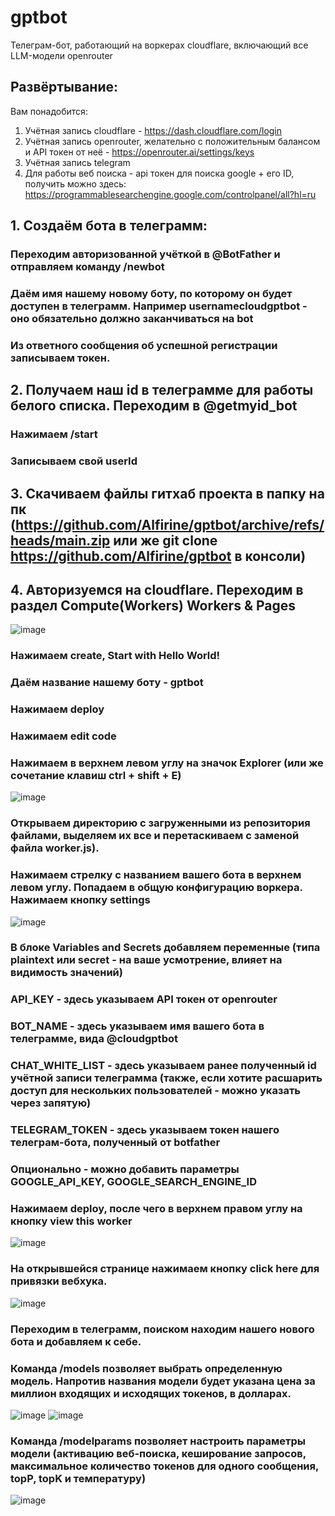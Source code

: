 # gptbot
Телеграм-бот, работающий на воркерах cloudflare, включающий все LLM-модели openrouter
## Развёртывание:
Вам понадобится:
1. Учётная запись cloudflare - https://dash.cloudflare.com/login
2. Учётная запись openrouter, желательно с положительным балансом и API токен от неё - https://openrouter.ai/settings/keys
3. Учётная запись telegram
4. Для работы веб поиска - api токен для поиска google + его ID, получить можно здесь: https://programmablesearchengine.google.com/controlpanel/all?hl=ru

## 1. Создаём бота в телеграмм:
### Переходим авторизованной учёткой в @BotFather и отправляем команду /newbot
### Даём имя нашему новому боту, по которому он будет доступен в телеграмм. Например usernamecloudgptbot - оно обязательно должно заканчиваться на bot
### Из ответного сообщения об успешной регистрации записываем токен.
## 2. Получаем наш id в телеграмме для работы белого списка. Переходим в @getmyid_bot
### Нажимаем  /start
### Записываем свой userId
## 3. Скачиваем файлы гитхаб проекта в папку на пк (https://github.com/Alfirine/gptbot/archive/refs/heads/main.zip или же git clone https://github.com/Alfirine/gptbot в консоли)
## 4. Авторизуемся на cloudflare. Переходим в раздел Compute(Workers) Workers & Pages
![image](https://github.com/user-attachments/assets/8a7b8b64-738a-4282-8a9a-cbc28c19927c)
### Нажимаем create, Start with Hello World!
### Даём название нашему боту - gptbot
### Нажимаем deploy
### Нажимаем edit code
### Нажимаем в верхнем левом углу на значок Explorer (или же сочетание клавиш ctrl + shift + E)
![image](https://github.com/user-attachments/assets/2f0b1142-7cd9-44ba-ac24-bf498601b998)
### Открываем директорию с загруженными из репозитория файлами, выделяем их все и перетаскиваем с заменой файла worker.js). 
### Нажимаем стрелку с названием вашего бота в верхнем левом углу. Попадаем в общую конфигурацию воркера. Нажимаем кнопку settings
![image](https://github.com/user-attachments/assets/b7d38186-0adf-4ac1-966d-93faeeb36e7d)
### В блоке Variables and Secrets добавляем переменные (типа plaintext или secret - на ваше усмотрение, влияет на видимость значений)
### API_KEY - здесь указываем API токен от openrouter
### BOT_NAME - здесь указываем имя вашего бота в телеграмме, вида @cloudgptbot
### CHAT_WHITE_LIST - здесь указываем ранее полученный id учётной записи телеграмма (также, если хотите расшарить доступ для нескольких пользователей - можно указать через запятую)
### TELEGRAM_TOKEN - здесь указываем токен нашего телеграм-бота, полученный от botfather
### Опционально - можно добавить параметры GOOGLE_API_KEY, GOOGLE_SEARCH_ENGINE_ID
### Нажимаем deploy, после чего в верхнем правом углу на кнопку view this worker
![image](https://github.com/user-attachments/assets/109aff9a-29ea-4b72-b02f-1ecddda875bb)
### На открывшейся странице нажимаем кнопку click here для привязки вебхука.
![image](https://github.com/user-attachments/assets/d23db72c-0e4f-4f1d-914d-5b1db27431ea)
### Переходим в телеграмм, поиском находим нашего нового бота и добавляем к себе. 

### Команда /models позволяет выбрать определенную модель. Напротив названия модели будет указана цена за миллион входящих и исходящих токенов, в долларах.
![image](https://github.com/user-attachments/assets/beb43bf6-4f85-4385-a13c-668993baf163)
![image](https://github.com/user-attachments/assets/6c7e517e-0621-49c0-b365-86dd1da8c653)
### Команда /modelparams позволяет настроить параметры модели (активацию веб-поиска, кеширование запросов, максимальное количество токенов для одного сообщения, topP, topK и температуру)
![image](https://github.com/user-attachments/assets/5f3526c8-ec0a-4d60-ab28-ac531d5aa81a)

